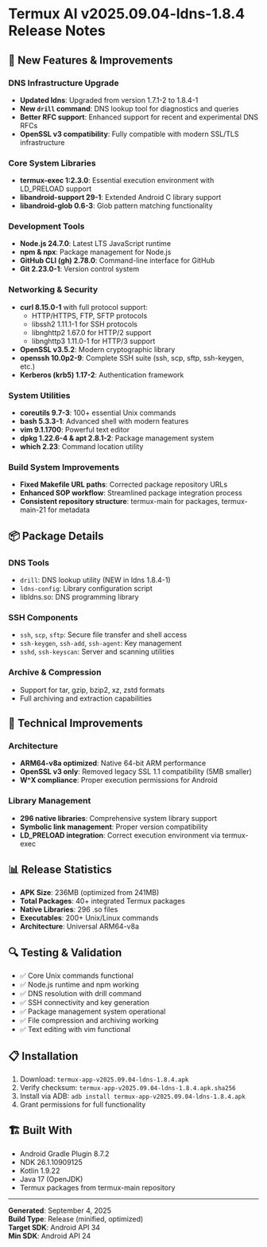 # Termux AI v2025.09.04-ldns-1.8.4 Release Notes

## 🚀 New Features & Improvements

### DNS Infrastructure Upgrade
- **Updated ldns**: Upgraded from version 1.7.1-2 to 1.8.4-1
- **New `drill` command**: DNS lookup tool for diagnostics and queries
- **Better RFC support**: Enhanced support for recent and experimental DNS RFCs
- **OpenSSL v3 compatibility**: Fully compatible with modern SSL/TLS infrastructure

### Core System Libraries
- **termux-exec 1:2.3.0**: Essential execution environment with LD_PRELOAD support
- **libandroid-support 29-1**: Extended Android C library support
- **libandroid-glob 0.6-3**: Glob pattern matching functionality

### Development Tools
- **Node.js 24.7.0**: Latest LTS JavaScript runtime
- **npm & npx**: Package management for Node.js
- **GitHub CLI (gh) 2.78.0**: Command-line interface for GitHub
- **Git 2.23.0-1**: Version control system

### Networking & Security
- **curl 8.15.0-1** with full protocol support:
  - HTTP/HTTPS, FTP, SFTP protocols
  - libssh2 1.11.1-1 for SSH protocols
  - libnghttp2 1.67.0 for HTTP/2 support
  - libnghttp3 1.11.0-1 for HTTP/3 support
- **OpenSSL v3.5.2**: Modern cryptographic library
- **openssh 10.0p2-9**: Complete SSH suite (ssh, scp, sftp, ssh-keygen, etc.)
- **Kerberos (krb5) 1.17-2**: Authentication framework

### System Utilities
- **coreutils 9.7-3**: 100+ essential Unix commands
- **bash 5.3.3-1**: Advanced shell with modern features
- **vim 9.1.1700**: Powerful text editor
- **dpkg 1.22.6-4 & apt 2.8.1-2**: Package management system
- **which 2.23**: Command location utility

### Build System Improvements
- **Fixed Makefile URL paths**: Corrected package repository URLs
- **Enhanced SOP workflow**: Streamlined package integration process
- **Consistent repository structure**: termux-main for packages, termux-main-21 for metadata

## 📦 Package Details

### DNS Tools
- `drill`: DNS lookup utility (NEW in ldns 1.8.4-1)
- `ldns-config`: Library configuration script
- libldns.so: DNS programming library

### SSH Components
- `ssh`, `scp`, `sftp`: Secure file transfer and shell access
- `ssh-keygen`, `ssh-add`, `ssh-agent`: Key management
- `sshd`, `ssh-keyscan`: Server and scanning utilities

### Archive & Compression
- Support for tar, gzip, bzip2, xz, zstd formats
- Full archiving and extraction capabilities

## 🔧 Technical Improvements

### Architecture
- **ARM64-v8a optimized**: Native 64-bit ARM performance
- **OpenSSL v3 only**: Removed legacy SSL 1.1 compatibility (5MB smaller)
- **W^X compliance**: Proper execution permissions for Android

### Library Management
- **296 native libraries**: Comprehensive system library support  
- **Symbolic link management**: Proper version compatibility
- **LD_PRELOAD integration**: Correct execution environment via termux-exec

## 📊 Release Statistics

- **APK Size**: 236MB (optimized from 241MB)
- **Total Packages**: 40+ integrated Termux packages
- **Native Libraries**: 296 .so files
- **Executables**: 200+ Unix/Linux commands
- **Architecture**: Universal ARM64-v8a

## 🔍 Testing & Validation

- ✅ Core Unix commands functional
- ✅ Node.js runtime and npm working
- ✅ DNS resolution with drill command
- ✅ SSH connectivity and key generation
- ✅ Package management system operational
- ✅ File compression and archiving working
- ✅ Text editing with vim functional

## 📋 Installation

1. Download: `termux-app-v2025.09.04-ldns-1.8.4.apk`
2. Verify checksum: `termux-app-v2025.09.04-ldns-1.8.4.apk.sha256`
3. Install via ADB: `adb install termux-app-v2025.09.04-ldns-1.8.4.apk`
4. Grant permissions for full functionality

## 🏗️ Built With

- Android Gradle Plugin 8.7.2
- NDK 26.1.10909125
- Kotlin 1.9.22
- Java 17 (OpenJDK)
- Termux packages from termux-main repository

---

**Generated**: September 4, 2025  
**Build Type**: Release (minified, optimized)  
**Target SDK**: Android API 34  
**Min SDK**: Android API 24